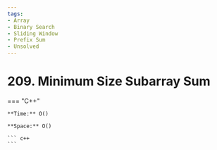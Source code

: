 ```yaml
---
tags:
- Array
- Binary Search
- Sliding Window
- Prefix Sum
- Unsolved
---
```



# 209. Minimum Size Subarray Sum

=== "C++"

    **Time:** O()

    **Space:** O()

    ``` c++
    ```